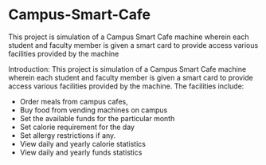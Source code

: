 # Campus-Smart-Cafe
This project is simulation of a Campus Smart Cafe machine wherein each student and faculty member is given a smart card to provide access various facilities provided by the machine

Introduction: This project is simulation of a Campus Smart Cafe machine wherein each student and faculty member is given a smart card to provide access various facilities provided by the machine. The facilities include: 
  - Order meals from campus cafes, 
  - Buy food from vending machines on campus 
  - Set the available funds for the particular month 
  - Set calorie requirement for the day 
  - Set allergy restrictions if any. 
  - View daily and yearly calorie statistics  
  - View daily and yearly funds statistics   

